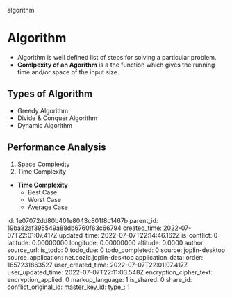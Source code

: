 algorithm

  
#  Algorithm
  
  
+ Algorithm is well defined list of steps for solving a particular problem.
+ <strong>Comlpexity of an Agorithm</strong> is a the function which gives the
running time and/or space of the input size.
  
##  Types of Algorithm
  
  
+ Greedy Algorithm
+ Divide & Conquer Algorithm
+ Dynamic Algorithm
  
##  Performance Analysis
  
  
1. Space Complexity
2. Time Complexity
  
+ <strong>Time Complexity</strong>
  + Best Case
  + Worst Case
  + Average Case
  

id: 1e07072dd80b401e8043c801f8c1467b
parent_id: 19ba82af395549a88db6760f63c66794
created_time: 2022-07-07T22:01:07.417Z
updated_time: 2022-07-07T22:14:46.162Z
is_conflict: 0
latitude: 0.00000000
longitude: 0.00000000
altitude: 0.0000
author: 
source_url: 
is_todo: 0
todo_due: 0
todo_completed: 0
source: joplin-desktop
source_application: net.cozic.joplin-desktop
application_data: 
order: 1657231863527
user_created_time: 2022-07-07T22:01:07.417Z
user_updated_time: 2022-07-07T22:11:03.548Z
encryption_cipher_text: 
encryption_applied: 0
markup_language: 1
is_shared: 0
share_id: 
conflict_original_id: 
master_key_id: 
type_: 1